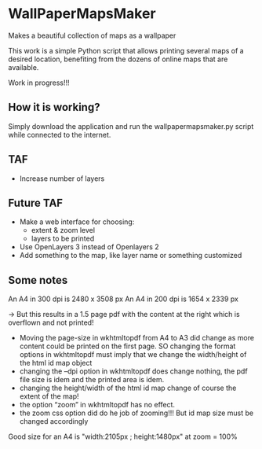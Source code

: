 # WallPaperMapsMaker
Makes a beautiful collection of maps as a wallpaper 

This work is a simple Python script that allows printing several maps of a desired location, benefiting from the dozens of online maps that are available.

Work in progress!!!

## How it is working?

Simply download the application and run the wallpapermapsmaker.py script while connected to the internet. 

## TAF

 * Increase number of layers

## Future TAF

 * Make a web interface for choosing:
   * extent & zoom level
   * layers to be printed
 * Use OpenLayers 3 instead of Openlayers 2
 * Add something to the map, like layer name or something customized
 
 ## Some notes
 
An A4 in 300 dpi is 2480 x 3508 px
An A4 in 200 dpi is 1654 x 2339 px

→ But this results in a 1.5 page pdf with the content at the right which is overflown and not printed!

* Moving the page-size in wkhtmltopdf from A4 to A3 did change as more content could be printed on the first page. SO changing the format options in wkhtmltopdf must imply that we change the width/height of the html id map object
* changing the –dpi option in wkhtmltopdf does change nothing, the pdf file size is idem and the printed area is idem.
* changing the height/width of the html id map change of course the extent of the map!
* the option “zoom” in wkhtmltopdf has no effect.
* the zoom css option did do he job of zooming!!! But id map size must be changed accordingly 

Good size for an A4 is "width:2105px ; height:1480px" at zoom = 100%
